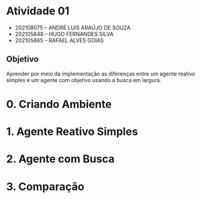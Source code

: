 # Atividade 01 
- 202108075 – ANDRÉ LUIS ARAÚJO DE SOUZA<br>
- 202105848 – HUGO FERNANDES SILVA<br>
- 202105865 – RAFAEL ALVES GOIAS<br>

## Objetivo
Aprender por meio da implementação as diferenças entre um agente reativo
simples e um agente com objetivo usando a busca em largura.

# 0. Criando Ambiente



# 1. Agente Reativo Simples



# 2. Agente com Busca



# 3. Comparação
